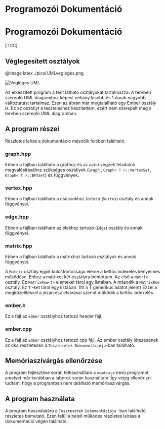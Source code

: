 # Programozói Dokumentáció

# Programozói Dokumentáció

[TOC]

## Véglegesített osztályok

@image latex ./pics/UMLvegleges.png

![Vegleges UML](/home/woranhun/gitlab.bagaria/bme/prog2/genirgrafNagyHF/docs/pics/UMLvegleges.png)

Az elkészített program a fent látható osztályokat tartalmazza. A tervben szereplő UML diagramhoz képest néhány kisebb és 1 darab nagyobb változtatást tartalmaz. Ezen az ábrán már megtalálható egy Ember osztály is. Ez az osztályt a teszteléshez készítettem, ezért nem szerepelt még a tervben szereplő UML diagramban.

## A program részei

Részletes leírás a dokumentáció második felében található.

### graph.hpp

Ebben a fájlban található a gráfhoz és az azon végzek feladatok megvalósításához szükséges osztályok (`Graph` , `Graph< T >::VertexSet`, `Graph< T >::BFSSet`) és függvények.

### vertex.hpp

Ebben a fájlban található a csúcsokhoz tartozó (`Vertex`) osztály és annak függvényei.

### edge.hpp

Ebben a fájlban található az élekhez tartozó (`Edge`) osztály és annak függvényei.

### matrix.hpp

Ebben a fájlban található a mátrixhoz tartozó osztályok és annak függvényei.

A `Matrix` osztály egyik kulcsfontosságú eleme a kettős indexelés kényelmes működése. Ehhez a mátrixot két osztályra bontottam. Az első a `Matrix` osztály. Ez `MatrixRow<T>` elemeket tárol egy listában.  A második a `MatrixRow` osztály. Ez `T` -ket tárol egy listában. (Itt a T generikus adatot jelent) Ezzel a megközelítéssel a józan ész elvárásai szerint működik a kettős indexelés.

### ember.h

Ez a fájl az `Ember` osztályhoz tartozó header fájl.

### ember.cpp

Ez a fájl az `Ember` osztályhoz tartozó cpp fájl. Az ember osztály létezésének az oka részletesen a `Tesztesetek Dokumentációja`-ban található. 

## Memóriaszivárgás ellenőrzése

A program fejlesztése során felhasználtam a `memtrace` nevű programot, amelyet már korábban a laborok során használtam. Így végig ellenőrizni tudtam, hogy a programban nem található memóriaszivárgás.

## A program használata

A program használatára a ``Tesztesetek Dokumentációja`` -ban található részletes bemutató. Ezen felül a belső működés részletes leírása a dokumentáció végén található.



